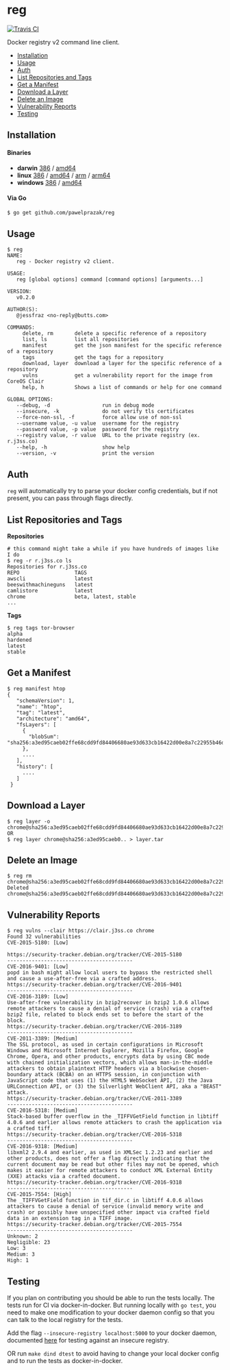 # reg

[![Travis CI](https://travis-ci.org/pawelprazak/reg.svg?branch=master)](https://travis-ci.org/pawelprazak/reg)

Docker registry v2 command line client.

- [Installation](#installation)
- [Usage](#usage)
- [Auth](#auth)
- [List Repositories and Tags](#list-repositories-and-tags)
- [Get a Manifest](#get-a-manifest)
- [Download a Layer](#download-a-layer)
- [Delete an Image](#delete-an-image)
- [Vulnerability Reports](#vulnerability-reports)
- [Testing](#testing)

## Installation

#### Binaries

- **darwin** [386](https://github.com/pawelprazak/reg/releases/download/v0.9.1/reg-darwin-386) / [amd64](https://github.com/pawelprazak/reg/releases/download/v0.9.1/reg-darwin-amd64)
- **linux** [386](https://github.com/pawelprazak/reg/releases/download/v0.9.1/reg-linux-386) / [amd64](https://github.com/pawelprazak/reg/releases/download/v0.9.1/reg-linux-amd64) / [arm](https://github.com/pawelprazak/reg/releases/download/v0.9.1/reg-linux-arm) / [arm64](https://github.com/pawelprazak/reg/releases/download/v0.9.1/reg-linux-arm64)
- **windows** [386](https://github.com/pawelprazak/reg/releases/download/v0.9.1/reg-windows-386) / [amd64](https://github.com/pawelprazak/reg/releases/download/v0.9.1/reg-windows-amd64)

#### Via Go

```bash
$ go get github.com/pawelprazak/reg
```

## Usage

```console
$ reg
NAME:
   reg - Docker registry v2 client.

USAGE:
   reg [global options] command [command options] [arguments...]

VERSION:
   v0.2.0

AUTHOR(S):
   @jessfraz <no-reply@butts.com>

COMMANDS:
     delete, rm       delete a specific reference of a repository
     list, ls         list all repositories
     manifest         get the json manifest for the specific reference of a repository
     tags             get the tags for a repository
     download, layer  download a layer for the specific reference of a repository
     vulns            get a vulnerability report for the image from CoreOS Clair
     help, h          Shows a list of commands or help for one command

GLOBAL OPTIONS:
   --debug, -d                 run in debug mode
   --insecure, -k              do not verify tls certificates
   --force-non-ssl, -f         force allow use of non-ssl
   --username value, -u value  username for the registry
   --password value, -p value  password for the registry
   --registry value, -r value  URL to the private registry (ex. r.j3ss.co)
   --help, -h                  show help
   --version, -v               print the version
```

## Auth

`reg` will automatically try to parse your docker config credentials, but if
not present, you can pass through flags directly.

## List Repositories and Tags

**Repositories**

```console
# this command might take a while if you have hundreds of images like I do
$ reg -r r.j3ss.co ls
Repositories for r.j3ss.co
REPO                  TAGS
awscli                latest
beeswithmachineguns   latest
camlistore            latest
chrome                beta, latest, stable
...
```

**Tags**

```console
$ reg tags tor-browser
alpha
hardened
latest
stable
```

## Get a Manifest

```console
$ reg manifest htop
{
   "schemaVersion": 1,
   "name": "htop",
   "tag": "latest",
   "architecture": "amd64",
   "fsLayers": [
     {
       "blobSum": "sha256:a3ed95caeb02ffe68cdd9fd84406680ae93d633cb16422d00e8a7c22955b46d4"
     },
     ....
   ],
   "history": [
     ....
   ]
 }
```

## Download a Layer

```console
$ reg layer -o chrome@sha256:a3ed95caeb02ffe68cdd9fd84406680ae93d633cb16422d00e8a7c22955b46d4
OR
$ reg layer chrome@sha256:a3ed95caeb0.. > layer.tar
```


## Delete an Image

```console
$ reg rm chrome@sha256:a3ed95caeb02ffe68cdd9fd84406680ae93d633cb16422d00e8a7c22955b46d4
Deleted chrome@sha256:a3ed95caeb02ffe68cdd9fd84406680ae93d633cb16422d00e8a7c22955b46d4
```

## Vulnerability Reports

```console
$ reg vulns --clair https://clair.j3ss.co chrome
Found 32 vulnerabilities
CVE-2015-5180: [Low]

https://security-tracker.debian.org/tracker/CVE-2015-5180
-----------------------------------------
CVE-2016-9401: [Low]
popd in bash might allow local users to bypass the restricted shell and cause a use-after-free via a crafted address.
https://security-tracker.debian.org/tracker/CVE-2016-9401
-----------------------------------------
CVE-2016-3189: [Low]
Use-after-free vulnerability in bzip2recover in bzip2 1.0.6 allows remote attackers to cause a denial of service (crash) via a crafted bzip2 file, related to block ends set to before the start of the block.
https://security-tracker.debian.org/tracker/CVE-2016-3189
-----------------------------------------
CVE-2011-3389: [Medium]
The SSL protocol, as used in certain configurations in Microsoft Windows and Microsoft Internet Explorer, Mozilla Firefox, Google Chrome, Opera, and other products, encrypts data by using CBC mode with chained initialization vectors, which allows man-in-the-middle attackers to obtain plaintext HTTP headers via a blockwise chosen-boundary attack (BCBA) on an HTTPS session, in conjunction with JavaScript code that uses (1) the HTML5 WebSocket API, (2) the Java URLConnection API, or (3) the Silverlight WebClient API, aka a "BEAST" attack.
https://security-tracker.debian.org/tracker/CVE-2011-3389
-----------------------------------------
CVE-2016-5318: [Medium]
Stack-based buffer overflow in the _TIFFVGetField function in libtiff 4.0.6 and earlier allows remote attackers to crash the application via a crafted tiff.
https://security-tracker.debian.org/tracker/CVE-2016-5318
-----------------------------------------
CVE-2016-9318: [Medium]
libxml2 2.9.4 and earlier, as used in XMLSec 1.2.23 and earlier and other products, does not offer a flag directly indicating that the current document may be read but other files may not be opened, which makes it easier for remote attackers to conduct XML External Entity (XXE) attacks via a crafted document.
https://security-tracker.debian.org/tracker/CVE-2016-9318
-----------------------------------------
CVE-2015-7554: [High]
The _TIFFVGetField function in tif_dir.c in libtiff 4.0.6 allows attackers to cause a denial of service (invalid memory write and crash) or possibly have unspecified other impact via crafted field data in an extension tag in a TIFF image.
https://security-tracker.debian.org/tracker/CVE-2015-7554
-----------------------------------------
Unknown: 2
Negligible: 23
Low: 3
Medium: 3
High: 1
```

## Testing

If you plan on contributing you should be able to run the tests locally. The
tests run for CI via docker-in-docker. But running locally with `go test`, you
need to make one modification to your docker daemon config so that you can talk
to the local registry for the tests.

Add the flag `--insecure-registry localhost:5000` to your docker daemon,
documented [here](https://docs.docker.com/registry/insecure/) for testing
against an insecure registry.

OR run `make dind dtest` to avoid having to change your local docker config and
to run the tests as docker-in-docker.
